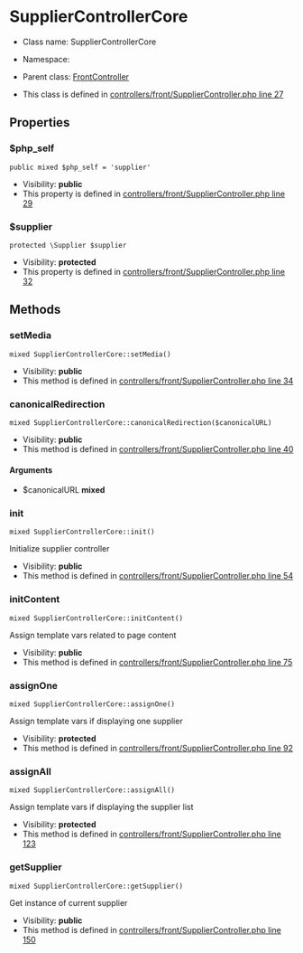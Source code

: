 SupplierControllerCore
===============






* Class name: SupplierControllerCore
* Namespace: 
* Parent class: [FrontController](FrontControllerCore)

* This class is defined in [controllers/front/SupplierController.php line 27](https://github.com/PrestaShop/PrestaShop/blob/1.6.1.1/controllers/front/SupplierController.php#27)





Properties
----------


### $php_self

    public mixed $php_self = 'supplier'





* Visibility: **public**
* This property is defined in [controllers/front/SupplierController.php line 29](https://github.com/PrestaShop/PrestaShop/blob/1.6.1.1/controllers/front/SupplierController.php#29)


### $supplier

    protected \Supplier $supplier





* Visibility: **protected**
* This property is defined in [controllers/front/SupplierController.php line 32](https://github.com/PrestaShop/PrestaShop/blob/1.6.1.1/controllers/front/SupplierController.php#32)


Methods
-------


### setMedia

    mixed SupplierControllerCore::setMedia()





* Visibility: **public**
* This method is defined in [controllers/front/SupplierController.php line 34](https://github.com/PrestaShop/PrestaShop/blob/1.6.1.1/controllers/front/SupplierController.php#34)




### canonicalRedirection

    mixed SupplierControllerCore::canonicalRedirection($canonicalURL)





* Visibility: **public**
* This method is defined in [controllers/front/SupplierController.php line 40](https://github.com/PrestaShop/PrestaShop/blob/1.6.1.1/controllers/front/SupplierController.php#40)


#### Arguments
* $canonicalURL **mixed**



### init

    mixed SupplierControllerCore::init()

Initialize supplier controller



* Visibility: **public**
* This method is defined in [controllers/front/SupplierController.php line 54](https://github.com/PrestaShop/PrestaShop/blob/1.6.1.1/controllers/front/SupplierController.php#54)




### initContent

    mixed SupplierControllerCore::initContent()

Assign template vars related to page content



* Visibility: **public**
* This method is defined in [controllers/front/SupplierController.php line 75](https://github.com/PrestaShop/PrestaShop/blob/1.6.1.1/controllers/front/SupplierController.php#75)




### assignOne

    mixed SupplierControllerCore::assignOne()

Assign template vars if displaying one supplier



* Visibility: **protected**
* This method is defined in [controllers/front/SupplierController.php line 92](https://github.com/PrestaShop/PrestaShop/blob/1.6.1.1/controllers/front/SupplierController.php#92)




### assignAll

    mixed SupplierControllerCore::assignAll()

Assign template vars if displaying the supplier list



* Visibility: **protected**
* This method is defined in [controllers/front/SupplierController.php line 123](https://github.com/PrestaShop/PrestaShop/blob/1.6.1.1/controllers/front/SupplierController.php#123)




### getSupplier

    mixed SupplierControllerCore::getSupplier()

Get instance of current supplier



* Visibility: **public**
* This method is defined in [controllers/front/SupplierController.php line 150](https://github.com/PrestaShop/PrestaShop/blob/1.6.1.1/controllers/front/SupplierController.php#150)



